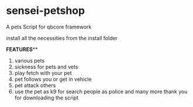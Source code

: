 # sensei-petshop
A pets Script for qbcore framework

install all the necessities from the install folder

****FEATURES******
1. various pets
2. sickness for pets and vets
3. play fetch with your pet
4. pet follows you or get in vehicle
5. pet attack others
6. use the pet as k9 for search people as police
and many more
thank you for downloading the script
